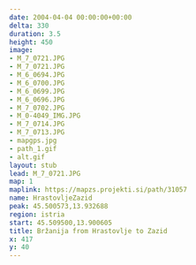 ```yaml
---
date: 2004-04-04 00:00:00+00:00
delta: 330
duration: 3.5
height: 450
image:
- M_7_0721.JPG
- M_7_0721.JPG
- M_6_0694.JPG
- M_6_0700.JPG
- M_6_0699.JPG
- M_6_0696.JPG
- M_7_0702.JPG
- M_0-4049_IMG.JPG
- M_7_0714.JPG
- M_7_0713.JPG
- mapgps.jpg
- path_1.gif
- alt.gif
layout: stub
lead: M_7_0721.JPG
map: 1
maplink: https://mapzs.projekti.si/path/31057
name: HrastovljeZazid
peak: 45.500573,13.932688
region: istria
start: 45.509500,13.900605
title: Bržanija from Hrastovlje to Zazid
x: 417
y: 40
---
```

